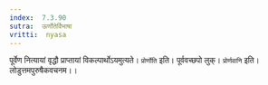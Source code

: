 ```yaml
---
index:  7.3.90
sutra:  ऊर्णोतेर्विभाषा
vritti:  nyasa
---
```


पूर्वेण नित्यायां वृद्धौ प्राप्तायां विकल्पार्थोऽयमुत्यते। `प्रोर्णोति` इति। पूर्ववच्छपो लुक्। `प्रोर्णवानि` इति। लोडुत्तमपुरुषैकवचनम।।

